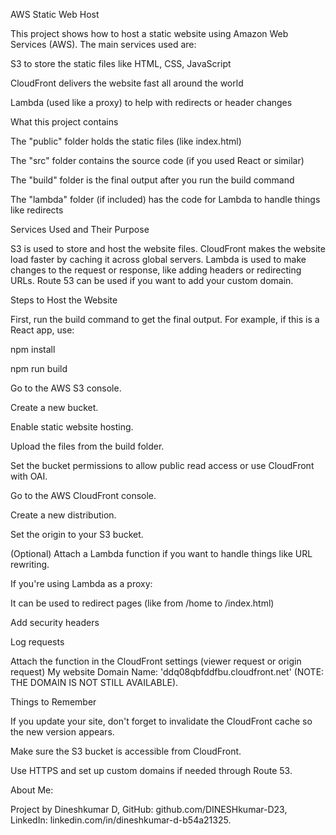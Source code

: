 AWS Static Web Host

This project shows how to host a static website using Amazon Web Services (AWS). The main services used are:

S3 to store the static files like HTML, CSS, JavaScript

CloudFront delivers the website fast all around the world

Lambda (used like a proxy) to help with redirects or header changes

What this project contains

The "public" folder holds the static files (like index.html)

The "src" folder contains the source code (if you used React or similar)

The "build" folder is the final output after you run the build command

The "lambda" folder (if included) has the code for Lambda to handle things like redirects

Services Used and Their Purpose

S3 is used to store and host the website files.
CloudFront makes the website load faster by caching it across global servers.
Lambda is used to make changes to the request or response, like adding headers or redirecting URLs.
Route 53 can be used if you want to add your custom domain.

Steps to Host the Website

First, run the build command to get the final output.
For example, if this is a React app, use:

npm install

npm run build

Go to the AWS S3 console.

Create a new bucket.

Enable static website hosting.

Upload the files from the build folder.

Set the bucket permissions to allow public read access or use CloudFront with OAI.

Go to the AWS CloudFront console.

Create a new distribution.

Set the origin to your S3 bucket.

(Optional) Attach a Lambda function if you want to handle things like URL rewriting.

If you're using Lambda as a proxy:

It can be used to redirect pages (like from /home to /index.html)

Add security headers

Log requests

Attach the function in the CloudFront settings (viewer request or origin request)
My website Domain Name: 'ddq08qbfddfbu.cloudfront.net' (NOTE: THE DOMAIN IS NOT STILL AVAILABLE).

Things to Remember

If you update your site, don't forget to invalidate the CloudFront cache so the new version appears.

Make sure the S3 bucket is accessible from CloudFront.

Use HTTPS and set up custom domains if needed through Route 53.

About Me:

Project by Dineshkumar D,
GitHub: github.com/DINESHkumar-D23,
LinkedIn: linkedin.com/in/dineshkumar-d-b54a21325.

